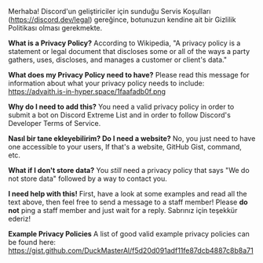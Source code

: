 Merhaba! Discord'un geliştiriciler için sunduğu Servis Koşulları (<https://discord.dev/legal>) gereğince, botunuzun kendine ait bir Gizlilik Politikası olması gerekmekte.

**What is a Privacy Policy?**
According to Wikipedia, "A privacy policy is a statement or legal document that discloses some or all of the ways a party gathers, uses, discloses, and manages a customer or client's data."

**What does my Privacy Policy need to have?**
Please read this message for information about what your privacy policy needs to include: https://advaith.is-in-hyper.space/1faafadb0f.png

**Why do I need to add this?**
You need a valid privacy policy in order to submit a bot on Discord Extreme List and in order to follow Discord's Developer Terms of Service.

**Nasıl bir tane ekleyebilirim? Do I need a website?**
No, you just need to have one accessible to your users, If that's a website, GitHub Gist, command, etc.

**What if I don't store data?**
You _still_ need a privacy policy that says "We do not store data" followed by a way to contact you.

**I need help with this!**
First, have a look at some examples and read all the text above, then feel free to send a message to a staff member!
Please **do not** ping a staff member and just wait for a reply. Sabrınız için teşekkür ederiz!

**Example Privacy Policies**
A list of good valid example privacy policies can be found here: <https://gist.github.com/DuckMasterAl/f5d20d091adf11fe87dcb4887c8b8a71>
